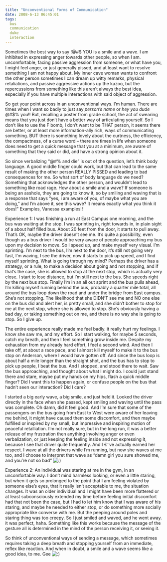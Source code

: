 ```yaml
---
title: "Unconventional Forms of Communication"
date: 2008-6-13 06:45:01
tags:
  bus
  communication
  duke
  interaction
---
```



Sometimes the best way to say !@#$ YOU is a smile and a wave. I am inhibited in expressing anger towards other people, so when I am. uncomfortable, facing passive aggression from someone, or what have you, I might feel anger, or just generally pissed, and at least want to resolve something I am not happy about. My inner cave woman wants to confront the other person sometimes I can dream up witty remarks, physical retaliations, and passive aggressive actions up the kazoo, but the repercussions from something like this aren’t always the best idea, especially if you have multiple interactions with said object of aggression.

So get your point across in an unconventional ways. I’m human. There are times when I want so badly to just say *person’s name* or *hey you dude* @#$% you!! But, recalling a poster from grade school, the act of swearing means that you just don’t have a better way of articulating yourself. So I don’t like to use the F bomb, I don’t want to be THAT person, it seems there are better, or at least more information-ally rich, ways of communicating something. BUT there is something lovely about the curtness, the efficiency, the compactness, of a curse word – there are times in life when someone does need to get a quick message that you at a minimum, are aware of something that they said or did, and have a strong opinion about it.

So since verbalizing “@#$% you” or saying “eat @#$% and die” is out of the question, let’s think body language. A good middle finger could work, but that can lead to the same result of making the other person REALLY PISSED and leading to bad consequences for me. So what sort of body language do we need? Something that acknowledges the other person, and wouldn’t lead to something like road rage. How about a smile and a wave? If someone is being an asshole, they are going to know it, so by smiling and waving that is a response that says “yes, i am aware of you, of maybe what you are doing,” and I’m above it, see this wave? It means exactly what you think it does!” Examples, Vanessa examples!!

Experience 1: I was finishing a run at East Campus one morning, and the bus was waiting at the stop. I was sprinting in, right towards in, in plain sight of a about half filled bus. About 20 feet from the door, it starts to pull away. That’s OK, maybe the driver doesn’t see me. It’s quite a possibility, even though as a bus driver I would be very aware of people approaching my bus upon my decision to move. So I speed up, and make myself very visual. I’m sprinting. I’m next to the bus, I’m next to the door, it’s still not going very fast, I’m waving, I see the driver, now it starts to pick up speed, and I find myself sprinting. What is going through my mind? Perhaps the driver has a strategy, or a rule, to make a decision about going and not stopping, and if that’s the case, she is allowed to stop at the next stop, which is actually very close. I start to lose distance, but I’m still next to the bus. She speeds right by the next bus stop. Finally I’m in an all out sprint and the bus pulls ahead, I’m killing myself running behind the bus, probably a quarter mile total, all around the bus loop down the road and under the bridge from East campus. She’s not stopping. The likelihood that she DIDN’T see me and NO one else on the bus did and alert her, is pretty small, and she didn’t bother to stop for me at the next stop, where she is allowed to stop. She’s obviously having a bad day, or taking something out on me, and there is no way she is going to stop. So I give up.

The entire experience really made me feel badly. it really hurt my feelings. I know she saw me, and my effort. So I start walking, for maybe 5 seconds, catch my breath, and then I feel something grow inside me. Despite my exhaustion from my already hard effort, I feel a second wind. And then I take off, at about a race pace, and I almost kill myself to make it to the bus stop on Anderson, where I would have gotten off. And since the bus loop is about half a mile longer than the straight shot, and the bus has to stop to pick up people, I beat the bus. And I stopped, and stood there to wait. Saw the bus approaching, and thought about what I might do. I could just stand there and stare, maybe put my hands on my hips, flash a quick middle finger? Did I want this to happen again, or confuse people on the bus that hadn’t seen our interaction? Did I care?

I started a big early wave, a big smile, and just held it. Looked the driver directly in the face when she passed, kept smiling and waving until the pass was complete. Oh damn, did it feel good. And I’m sure that some of the passengers on the bus going from East to West were aware of her leaving me behind, it might have caused them some discomfort, and then maybe fulfilled or inspired by my small, but impressive and inspiring motion of peaceful retalliation. I’m not really sure, but in the long run, it was a better release of my frustration then anything involving anger or even verbalization, or just keeping the feeling inside and not expressing it, because I see that driver quite frequently. And I €˜ve actually earned her respect. I wave at all the drivers while I’m running, but now she waves at me too, and I choose to interpret that wave as “damn girl you sure showed me, and you’re not so bad” ![:)](http://vsoch.com/blog/wp-includes/images/smilies/simple-smile.png)

Experience 2: An individual was staring at me in the gym, in an uncomfortable way. I don’t mind harmless looking, or even a little staring, but when it gets so prolonged to the point that I am feeling violated by someone else’s eyes, that it really isn’t acceptable to me, the situation changes. It was an older individual and I might have been more flattered or at least subconsciously extended my time before feeling initial discomfort had that not been the case, but I had to let him know that I was aware of his staring, and maybe he needed to either stop, or do something more socially appropriate like converse with me. But the peeping around poles and staring thing was too creepy. So I just smiled and waved, and he went away. it was perfect, haha. Something like this works because the message of the gesture all is determined in the mind of the person receiving it, or seeing it.

So think of unconventional ways of sending a message, which sometimes requires taking a deep breath and stopping yourself from an immediate, reflex like reaction. And when in doubt, a smile and a wave seems like a good idea, to me. Gee ![:)](http://vsoch.com/blog/wp-includes/images/smilies/simple-smile.png)


